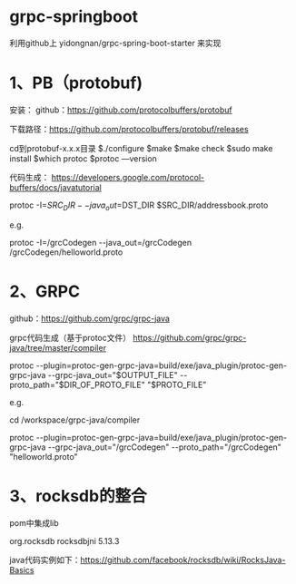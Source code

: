 # grpc-springboot

利用github上 yidongnan/grpc-spring-boot-starter 来实现

# 1、PB（protobuf)

安装：
github：https://github.com/protocolbuffers/protobuf

下载路径：https://github.com/protocolbuffers/protobuf/releases

cd到protobuf-x.x.x目录
$./configure
$make
$make check
$sudo make install 
$which protoc
$protoc —version

代码生成：
https://developers.google.com/protocol-buffers/docs/javatutorial

protoc -I=$SRC_DIR --java_out=$DST_DIR $SRC_DIR/addressbook.proto

e.g.

protoc -I=/grcCodegen --java_out=/grcCodegen /grcCodegen/helloworld.proto

# 2、GRPC
github：https://github.com/grpc/grpc-java

grpc代码生成（基于protoc文件）
https://github.com/grpc/grpc-java/tree/master/compiler


protoc --plugin=protoc-gen-grpc-java=build/exe/java_plugin/protoc-gen-grpc-java --grpc-java_out="$OUTPUT_FILE" --proto_path="$DIR_OF_PROTO_FILE" "$PROTO_FILE”


e.g.

cd /workspace/grpc-java/compiler

protoc --plugin=protoc-gen-grpc-java=build/exe/java_plugin/protoc-gen-grpc-java --grpc-java_out="/grcCodegen" --proto_path="/grcCodegen" "helloworld.proto"


# 3、rocksdb的整合
pom中集成lib

<dependency>
  <groupId>org.rocksdb</groupId>
  <artifactId>rocksdbjni</artifactId>
  <version>5.13.3</version>
</dependency>

java代码实例如下：https://github.com/facebook/rocksdb/wiki/RocksJava-Basics
